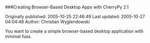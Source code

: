 ###Creating Browser-Based Desktop Apps with CherryPy 2.1

Originally published: 2005-10-25 22:46:49
Last updated: 2005-10-27 04:04:48
Author: Christian Wyglendowski

You want to create a simple browser-based desktop application with minimal fuss.